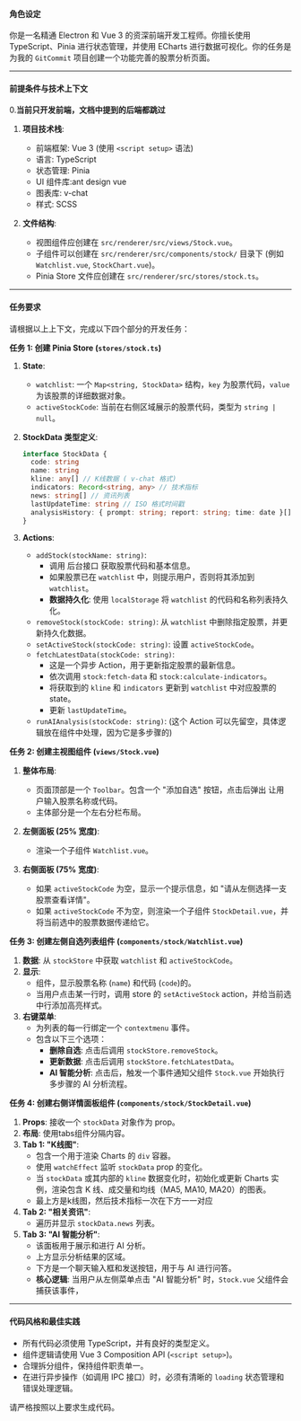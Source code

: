 #### **角色设定**

你是一名精通 Electron 和 Vue 3 的资深前端开发工程师。你擅长使用 TypeScript、Pinia 进行状态管理，并使用 ECharts 进行数据可视化。你的任务是为我的 `GitCommit` 项目创建一个功能完善的股票分析页面。

---

#### **前提条件与技术上下文**

0.**当前只开发前端，文档中提到的后端都跳过**

1.  **项目技术栈**:

    - 前端框架: Vue 3 (使用 `<script setup>` 语法)
    - 语言: TypeScript
    - 状态管理: Pinia
    - UI 组件库:ant design vue
    - 图表库: v-chat
    - 样式: SCSS

2.  **文件结构**:

    - 视图组件应创建在 `src/renderer/src/views/Stock.vue`。
    - 子组件可以创建在 `src/renderer/src/components/stock/` 目录下 (例如 `Watchlist.vue`, `StockChart.vue`)。
    - Pinia Store 文件应创建在 `src/renderer/src/stores/stock.ts`。

---

#### **任务要求**

请根据以上上下文，完成以下四个部分的开发任务：

**任务 1: 创建 Pinia Store (`stores/stock.ts`)**

1.  **State**:

    - `watchlist`: 一个 `Map<string, StockData>` 结构，`key` 为股票代码，`value` 为该股票的详细数据对象。
    - `activeStockCode`: 当前在右侧区域展示的股票代码，类型为 `string | null`。

2.  **StockData 类型定义**:

    ```typescript
    interface StockData {
      code: string
      name: string
      kline: any[] // K线数据 ( v-chat 格式)
      indicators: Record<string, any> // 技术指标
      news: string[] // 资讯列表
      lastUpdateTime: string // ISO 格式时间戳
      analysisHistory: { prompt: string; report: string; time: date }[] // AI分析历史
    }
    ```

3.  **Actions**:
    - `addStock(stockName: string)`:
      - 调用 后台接口 获取股票代码和基本信息。
      - 如果股票已在 `watchlist` 中，则提示用户，否则将其添加到 `watchlist`。
      - **数据持久化**: 使用 `localStorage` 将 `watchlist` 的代码和名称列表持久化。
    - `removeStock(stockCode: string)`: 从 `watchlist` 中删除指定股票，并更新持久化数据。
    - `setActiveStock(stockCode: string)`: 设置 `activeStockCode`。
    - `fetchLatestData(stockCode: string)`:
      - 这是一个异步 Action，用于更新指定股票的最新信息。
      - 依次调用 `stock:fetch-data` 和 `stock:calculate-indicators`。
      - 将获取到的 `kline` 和 `indicators` 更新到 `watchlist` 中对应股票的 state。
      - 更新 `lastUpdateTime`。
    - `runAIAnalysis(stockCode: string)`: (这个 Action 可以先留空，具体逻辑放在组件中处理，因为它是多步骤的)

**任务 2: 创建主视图组件 (`views/Stock.vue`)**

1.  **整体布局**:

    - 页面顶部是一个 `Toolbar`。包含一个 "添加自选" 按钮，点击后弹出 让用户输入股票名称或代码。
    - 主体部分是一个左右分栏布局。

2.  **左侧面板 (25% 宽度)**:

    - 渲染一个子组件 `Watchlist.vue`。

3.  **右侧面板 (75% 宽度)**:
    - 如果 `activeStockCode` 为空，显示一个提示信息，如 "请从左侧选择一支股票查看详情"。
    - 如果 `activeStockCode` 不为空，则渲染一个子组件 `StockDetail.vue`，并将当前选中的股票数据传递给它。

**任务 3: 创建左侧自选列表组件 (`components/stock/Watchlist.vue`)**

1.  **数据**: 从 `stockStore` 中获取 `watchlist` 和 `activeStockCode`。
2.  **显示**:
    - 组件，显示股票名称 (`name`) 和代码 (`code`)的。
    - 当用户点击某一行时，调用 store 的 `setActiveStock` action，并给当前选中行添加高亮样式。
3.  **右键菜单**:
    - 为列表的每一行绑定一个 `contextmenu` 事件。
    - 包含以下三个选项：
      - **删除自选**: 点击后调用 `stockStore.removeStock`。
      - **更新数据**: 点击后调用 `stockStore.fetchLatestData`。
      - **AI 智能分析**: 点击后，触发一个事件通知父组件 `Stock.vue` 开始执行多步骤的 AI 分析流程。

**任务 4: 创建右侧详情面板组件 (`components/stock/StockDetail.vue`)**

1.  **Props**: 接收一个 `stockData` 对象作为 prop。
2.  **布局**: 使用tabs组件分隔内容。
3.  **Tab 1: "K线图"**:
    - 包含一个用于渲染 Charts 的 `div` 容器。
    - 使用 `watchEffect` 监听 `stockData` prop 的变化。
    - 当 `stockData` 或其内部的 `kline` 数据变化时，初始化或更新 Charts 实例，渲染包含 K 线、成交量和均线（MA5, MA10, MA20）的图表。
    - 最上方是k线图，然后技术指标一次在下方一一对应
4.  **Tab 2: "相关资讯"**:
    - 遍历并显示 `stockData.news` 列表。
5.  **Tab 3: "AI 智能分析"**:
    - 该面板用于展示和进行 AI 分析。
    - 上方显示分析结果的区域。
    - 下方是一个聊天输入框和发送按钮，用于与 AI 进行问答。
    - **核心逻辑**: 当用户从左侧菜单点击 "AI 智能分析" 时，`Stock.vue` 父组件会捕获该事件，

---

#### **代码风格和最佳实践**

- 所有代码必须使用 TypeScript，并有良好的类型定义。
- 组件逻辑请使用 Vue 3 Composition API (`<script setup>`)。
- 合理拆分组件，保持组件职责单一。
- 在进行异步操作（如调用 IPC 接口）时，必须有清晰的 `loading` 状态管理和错误处理逻辑。

请严格按照以上要求生成代码。

